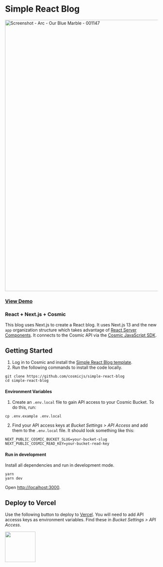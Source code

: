 # Simple React Blog
<img width="891" alt="Screenshot - Arc - Our Blue Marble - 001147" src="https://github.com/cosmicjs/simple-react-blog/assets/26257029/12cd7f78-bd77-49d6-aaf4-ab0a2c398445">


### [View Demo](https://cosmic-react-blog.vercel.app)

### React + Next.js + Cosmic
This blog uses Next.js to create a React blog.  It uses Next.js 13 and the new `app` organization structure which takes advantage of [React Server Components](https://nextjs.org/docs/getting-started/react-essentials#server-components). It connects to the Cosmic API via the [Cosmic JavaScript SDK](https://www.npmjs.com/package/@cosmicjs/sdk).

## Getting Started
1. Log in to Cosmic and install the [Simple React Blog template](https://www.cosmicjs.com/marketplace/templates/simple-react-blog).
2. Run the following commands to install the code locally.
```
git clone https://github.com/cosmicjs/simple-react-blog
cd simple-react-blog
```
#### Environment Variables

1. Create an `.env.local` file to gain API access to your Cosmic Bucket. To do this, run:
```
cp .env.example .env.local
```
2. Find your API access keys at <em>Bucket Settings &gt; API Access</em> and add them to the `.env.local` file. It should look something like this:
```
NEXT_PUBLIC_COSMIC_BUCKET_SLUG=your-bucket-slug
NEXT_PUBLIC_COSMIC_READ_KEY=your-bucket-read-key
```

#### Run in development
Install all dependencies and run in development mode.
```
yarn
yarn dev
```
Open [http://localhost:3000](http://localhost:3000).

## Deploy to Vercel

<p>Use the following button to deploy to <a href="https://vercel.com/" rel="noopener noreferrer" target="_blank">Vercel</a>. You will need to add API accesss keys as environment variables. Find these in <em>Bucket Settings &gt; API Access</em>.</p>
<p>
<a href="https://vercel.com/import/git?c=1&s=https://github.com/cosmicjs/simple-react-blog&env=NEXT_PUBLIC_COSMIC_BUCKET_SLUG,NEXT_PUBLIC_COSMIC_READ_KEY" rel="noopener noreferrer" target="_blank"><img src="https://cdn.cosmicjs.com/d3f0d5e0-c064-11ea-9a05-6f8a16b0b14c-deploy-to-vercel.svg" style="width: 100px;" class="fr-fic fr-dib fr-fil"></a>
</p>
